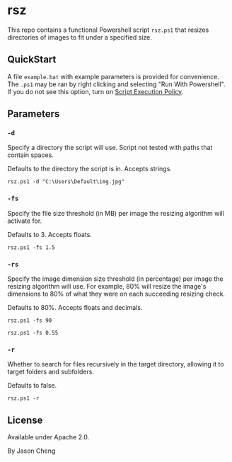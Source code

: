# rsz

This repo contains a functional Powershell script `rsz.ps1` that resizes directories of images to fit under a specified size.

## QuickStart

A file `example.bat` with example parameters is provided for convenience. The `.ps1` may be ran by right clicking and selecting "Run With Powershell". If you do not see this option, turn on [Script Execution Policy](https://learn.microsoft.com/en-us/powershell/module/microsoft.powershell.security/set-executionpolicy?view=powershell-7.5).

## Parameters

### `-d`

Specify a directory the script will use. Script not tested with paths that contain spaces.

Defaults to the directory the script is in. Accepts strings.

```
rsz.ps1 -d "C:\Users\Default\img.jpg"
```

### `-fs`

Specify the file size threshold (in MB) per image the resizing algorithm will activate for. 

Defaults to 3. Accepts floats.

```
rsz.ps1 -fs 1.5
```

### `-rs`

Specify the image dimension size threshold (in percentage) per image the resizing algorithm will use. For example, 80% will resize the image's dimensions to 80% of what they were on each succeeding resizing check.

Defaults to 80%. Accepts floats and decimals.

```
rsz.ps1 -fs 90
```

```
rsz.ps1 -fs 0.55
```

### `-r`

Whether to search for files recursively in the target directory, allowing it to target folders and subfolders.

Defaults to false.

```
rsz.ps1 -r
```

## License

Available under Apache 2.0.

By Jason Cheng